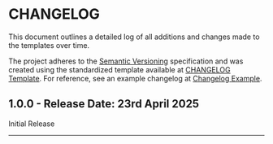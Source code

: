 # CHANGELOG

This document outlines a detailed log of all additions and changes made to the templates over time.

The project adheres to the [Semantic Versioning][SEMVER] specification and was created using the standardized template available at [CHANGELOG Template][ChangelogTemplate]. For reference, see an example changelog at [Changelog Example][ChangelogExample].

## 1.0.0 - Release Date: 23rd April 2025

Initial Release

---

[ChangelogTemplate]:https://github.com/DigiXess/repo-templates/templates/CHANGELOG/documents/CHANGELOG-Template.md "Document Changelog Template"  
[ChangelogExample]: https://github.com/DigiXess/repo-templates/templates/CHANGELOG/documents/EXAMPLE.md "Example of a Changelog"
[SEMVER]: https://semver.org/spec/v2.0.0.html "Semantic Versioning"